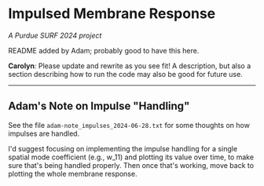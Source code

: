 # Impulsed Membrane Response
*A Purdue SURF 2024 project*

README added by Adam; probably good to have this here. 

**Carolyn**: Please update and rewrite as you see fit! A 
description, but also a section describing how to run the code 
may also be good for future use.

---

## Adam's Note on Impulse "Handling"

See the file `adam-note_impulses_2024-06-28.txt` for some thoughts on
how impulses are handled.

I'd suggest focusing on implementing the impulse handling for a
single spatial mode coefficient (e.g., w_11) and plotting its value
over time, to make sure that's being handled properly. Then once
that's working, move back to plotting the whole membrane response.

